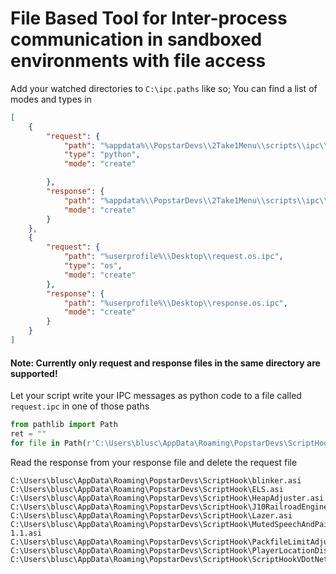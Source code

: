 # File Based Tool for Inter-process communication in sandboxed environments with file access

Add your watched directories to `C:\ipc.paths` like so;
You can find a list of modes and types in

```json
[
    {
        "request": {
            "path": "%appdata%\\PopstarDevs\\2Take1Menu\\scripts\\ipc\\request.txt",
            "type": "python",
            "mode": "create"

        },
        "response": {
            "path": "%appdata%\\PopstarDevs\\2Take1Menu\\scripts\\ipc\\response.txt",
            "mode": "create"
        }
    },
    {
        "request": {
            "path": "%userprofile%\\Desktop\\request.os.ipc",
            "type": "os",
            "mode": "create"
        },
        "response": {
            "path": "%userprofile%\\Desktop\\response.os.ipc",
            "mode": "create"
        }
    }
]
```

#### Note: Currently only request and response files in the same directory are supported!

Let your script write your IPC messages as python code to a file called `request.ipc` in one of those paths

```py
from pathlib import Path
ret = ""
for file in Path(r'C:\Users\blusc\AppData\Roaming\PopstarDevs\ScriptHook').glob("*.asi"): ret += str(file) + "\n"
```

Read the response from your response file and delete the request file
```
C:\Users\blusc\AppData\Roaming\PopstarDevs\ScriptHook\blinker.asi
C:\Users\blusc\AppData\Roaming\PopstarDevs\ScriptHook\ELS.asi
C:\Users\blusc\AppData\Roaming\PopstarDevs\ScriptHook\HeapAdjuster.asi
C:\Users\blusc\AppData\Roaming\PopstarDevs\ScriptHook\J10RailroadEngineer.asi
C:\Users\blusc\AppData\Roaming\PopstarDevs\ScriptHook\Lazer.asi
C:\Users\blusc\AppData\Roaming\PopstarDevs\ScriptHook\MutedSpeechAndPain 1.1.asi
C:\Users\blusc\AppData\Roaming\PopstarDevs\ScriptHook\PackfileLimitAdjuster.asi
C:\Users\blusc\AppData\Roaming\PopstarDevs\ScriptHook\PlayerLocationDisplay.asi
C:\Users\blusc\AppData\Roaming\PopstarDevs\ScriptHook\ScriptHookVDotNet.asi
```
